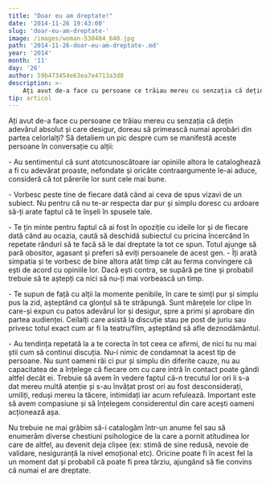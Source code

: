 ```yaml
---
title: "Doar eu am dreptate!"
date: '2014-11-26 19:43:00'
slug: 'doar-eu-am-dreptate-'
image: /images/woman-530484_640.jpg
path: '2014-11-26-doar-eu-am-dreptate-.md'
year: '2014'
month: '11'
day: '26'
author: 59b473454e63ea7e4713a3d0
description: >-
    Ați avut de-a face cu persoane ce trăiau mereu cu senzația că dețin adevărul absolut și care desigur, doreau să primească numai aprobări din partea celorlalți? Să detaliem un pic despre cum se manifes
tip: articol
---
```

<div class="kg-card-markdown"><p>Ați avut de-a face cu persoane ce trăiau mereu cu senzația că dețin adevărul absolut și care desigur, doreau să primească numai aprobări din partea celorlalți? Să detaliem un pic despre cum se manifestă aceste persoane în conversație cu alții:</p>
<p>- Au sentimentul că sunt atotcunoscătoare iar opiniile altora le cataloghează a fi cu adevărat proaste, nefondate și oricâte contraargumente le-ai aduce, consideră că tot părerile lor sunt cele mai bune.</p>
<p>- Vorbesc peste tine de fiecare dată când ai ceva de spus vizavi de un subiect. Nu pentru că nu te-ar respecta dar pur și simplu doresc cu ardoare să-ți arate faptul că te înșeli în spusele tale.</p>
<p>- Te țin minte pentru faptul că ai fost în opoziție cu ideile lor și de fiecare dată când au ocazia, caută să deschidă subiectul cu pricina încercând în repetate rânduri să te facă să le dai dreptate la tot ce spun. Totul ajunge să pară obositor, agasant și preferi să eviți persoanele de acest gen. - Îți arată simpatia și te vorbesc de bine altora atât timp cât au ferma convingere că ești de acord cu opiniile lor. Dacă ești contra, se supără pe tine și probabil trebuie să te aștepți ca nici să nu-ți mai vorbească un timp.</p>
<p>- Te supun de față cu alții la momente penibile, în care te simți pur și simplu pus la zid, așteptând ca glonțul să te străpungă. Sunt mărețele lor clipe în care-și expun cu patos adevărul lor și desigur, spre a primi și aprobare din partea audienței. Ceilalți care asistă la discuție stau pe post de juriu sau privesc totul exact cum ar fi la teatru/film, așteptând să afle deznodământul.</p>
<p>- Au tendința repetată la a te corecta în tot ceea ce afirmi, de nici tu nu mai știi cum să continui discuția. Nu-i nimic de condamnat la acest tip de persoane. Nu sunt oameni răi ci pur și simplu din diferite cauze, nu au capacitatea de a înțelege că fiecare om cu care intră în contact poate gândi altfel decât ei. Trebuie să avem în vedere faptul că-n trecutul lor ori li s-a dat mereu multă atenție și s-au învățat prost ori au fost desconsiderați, umiliți, reduși mereu la tăcere, intimidați iar acum refulează. Important este să avem compasiune și să înțelegem considerentul din care acești oameni acționează așa.</p>
<p>Nu trebuie ne mai grăbim să-i catalogăm într-un anume fel sau să enumerăm diverse chestiuni psihologice de la care a pornit atitudinea lor care de altfel, au devenit deja clișee (ex: stimă de sine redusă, nevoie de validare, nesiguranță la nivel emoțional etc). Oricine poate fi în acest fel la un moment dat și probabil că poate fi prea târziu, ajungând să fie convins că numai el are dreptate.</p>
</div>
    